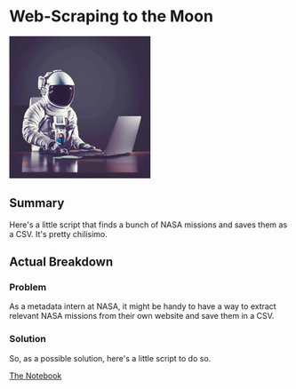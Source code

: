 # Web-Scraping to the Moon

![Image of astronaut on a laptop](../images/astronaut_laptop.png)

## Summary

Here's a little script that finds a bunch of NASA missions and saves them as a CSV.
It's pretty chilisimo.

## Actual Breakdown

### Problem

As a metadata intern at NASA, it might be handy to have a way to extract relevant NASA missions from their own website and save them in a CSV.

### Solution

So, as a possible solution, here's a little script to do so.

[The Notebook](https://nbviewer.org/github/c-a-s-t-l-e/nasa_stuff/blob/main/notebooks/mission_scraper.ipynb)

